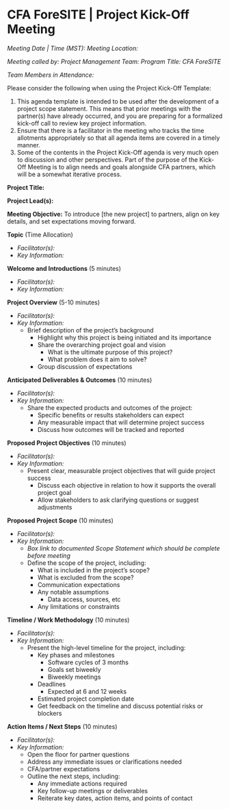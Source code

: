 # CFA ForeSITE | Project Kick-Off Meeting

*Meeting Date | Time (MST):*
*Meeting Location:*

*Meeting called by:*
*Project Management Team:*
*Program Title: CFA ForeSITE*

*Team Members in Attendance:*

Please consider the following when using the Project Kick-Off Template:
1.	This agenda template is intended to be used after the development of a project scope statement. This means that prior meetings with the partner(s) have already occurred, and you are preparing for a formalized kick-off call to review key project information.
2.	Ensure that there is a facilitator in the meeting who tracks the time allotments appropriately so that all agenda items are covered in a timely manner. 
3.	Some of the contents in the Project Kick-Off agenda is very much open to discussion and other perspectives. Part of the purpose of the Kick-Off Meeting is to align needs and goals alongside CFA partners, which will be a somewhat iterative process. 

**Project Title:**

**Project Lead(s):**

**Meeting Objective:** To introduce [the new project] to partners, align on key details, and set expectations moving forward.

**Topic** (Time Allocation)
- *Facilitator(s):*
- *Key Information:*


**Welcome and Introductions** (5 minutes)
- *Facilitator(s):*
- *Key Information:*

**Project Overview** (5-10 minutes)
- *Facilitator(s):*
- *Key Information:*
    - Brief description of the project’s background
        - Highlight why this project is being initiated and its importance
        - Share the overarching project goal and vision
            - What is the ultimate purpose of this project?
            - What problem does it aim to solve?
        - Group discussion of expectations

**Anticipated Deliverables & Outcomes** (10 minutes)
- *Facilitator(s):*
- *Key Information:*
    - Share the expected products and outcomes of the project: 
        - Specific benefits or results stakeholders can expect
        - Any measurable impact that will determine project success
        - Discuss how outcomes will be tracked and reported

**Proposed Project Objectives** (10 minutes)
- *Facilitator(s):*
- *Key Information:*
    - Present clear, measurable project objectives that will guide project success
        - Discuss each objective in relation to how it supports the overall project goal
        - Allow stakeholders to ask clarifying questions or suggest adjustments

**Proposed Project Scope** (10 minutes)
- *Facilitator(s):*
- *Key Information:*
    - *Box link to documented Scope Statement which should be complete before meeting*
    - Define the scope of the project, including: 
        - What is included in the project’s scope?
        - What is excluded from the scope?
        - Communication expectations
        - Any notable assumptions
            - Data access, sources, etc
        - Any limitations or constraints

**Timeline / Work Methodology** (10 minutes)
- *Facilitator(s):*
- *Key Information:*
    - Present the high-level timeline for the project, including: 
        - Key phases and milestones
            - Software cycles of 3 months
            - Goals set biweekly
            - Biweekly meetings
        - Deadlines
            - Expected at 6 and 12 weeks
        - Estimated project completion date
        - Get feedback on the timeline and discuss potential risks or blockers

**Action Items / Next Steps** (10 minutes)
- *Facilitator(s):*
- *Key Information:*
    - Open the floor for partner questions
    - Address any immediate issues or clarifications needed
    - CFA/partner expectations
    - Outline the next steps, including: 
        - Any immediate actions required
        - Key follow-up meetings or deliverables
        - Reiterate key dates, action items, and points of contact
